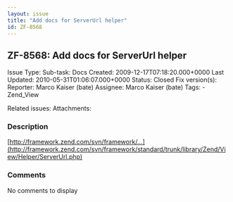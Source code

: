 ```yaml
---
layout: issue
title: "Add docs for ServerUrl helper"
id: ZF-8568
---
```


ZF-8568: Add docs for ServerUrl helper
--------------------------------------

 Issue Type: Sub-task: Docs Created: 2009-12-17T07:18:20.000+0000 Last Updated: 2010-05-31T01:06:07.000+0000 Status: Closed Fix version(s): 
 Reporter:  Marco Kaiser (bate)  Assignee:  Marco Kaiser (bate)  Tags: - Zend\_View
 
 Related issues: 
 Attachments: 
### Description

[http://framework.zend.com/svn/framework/…](http://framework.zend.com/svn/framework/standard/trunk/library/Zend/View/Helper/ServerUrl.php)

 

 

### Comments

No comments to display